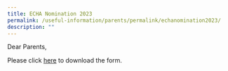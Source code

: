 ```yaml
---
title: ECHA Nomination 2023
permalink: /useful-information/parents/permalink/echanomination2023/
description: ""
---
```

Dear Parents,

Please click [here](/files/nomination%20form_2023_4july2023.pdf) to download the form.